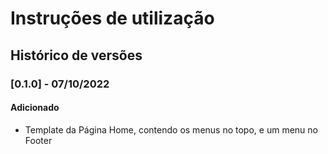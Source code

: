 # Instruções de utilização

## Histórico de versões

### [0.1.0] - 07/10/2022
#### Adicionado
- Template da Página Home, contendo os menus no topo, e um menu no Footer